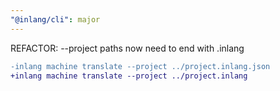 ```yaml
---
"@inlang/cli": major
---
```


REFACTOR: --project paths now need to end with .inlang

```diff
-inlang machine translate --project ../project.inlang.json
+inlang machine translate --project ../project.inlang
```
